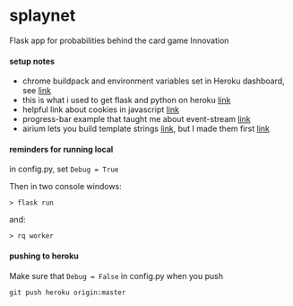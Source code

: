 # splaynet
Flask app for probabilities behind the card game Innovation 

#### setup notes
* chrome buildpack and environment variables set in Heroku dashboard, see [link](https://medium.com/@mikelcbrowne/running-chromedriver-with-python-selenium-on-heroku-acc1566d161c)
* this is what i used to get flask and python on heroku [link](https://dev.to/techparida/how-to-deploy-a-flask-app-on-heroku-heb)
* helpful link about cookies in javascript [link](https://stackoverflow.com/questions/14573223/set-cookie-and-get-cookie-with-javascript)
* progress-bar example that taught me about event-stream [link](https://gist.github.com/vulcan25/52fe1ba5860d0a0448d99fc74428123e)
* airium lets you build template strings [link](https://pypi.org/project/airium/), but I made them first [link](https://getbootstrap.com/docs/5.0/components/accordion/)

#### reminders for running local

in config.py, set `Debug = True`

Then in two console windows:

```
> flask run
```
and:
```
> rq worker 
```

#### pushing to heroku
Make sure that `Debug = False` in config.py when you push
```
git push heroku origin:master
```